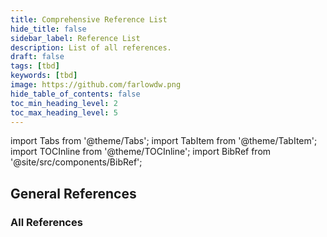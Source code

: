 ```yaml
---
title: Comprehensive Reference List
hide_title: false
sidebar_label: Reference List
description: List of all references.
draft: false
tags: [tbd]
keywords: [tbd]
image: https://github.com/farlowdw.png
hide_table_of_contents: false
toc_min_heading_level: 2
toc_max_heading_level: 5
---
```


import Tabs from '@theme/Tabs';
import TabItem from '@theme/TabItem';
import TOCInline from '@theme/TOCInline';
import BibRef from '@site/src/components/BibRef';

## General References

### All References

<BibRef listAll={true} />
